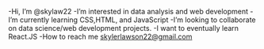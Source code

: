 -Hi, I’m @skylaw22
-I’m interested in data analysis and web development
-I’m currently learning CSS,HTML, and JavaScript
-I’m looking to collaborate on data science/web development projects.
-I want to eventually learn React.JS
-How to reach me skylerlawson22@gmail.com

<!---
skylaw22/skylaw22 is a ✨ special ✨ repository because its `README.md` (this file) appears on your GitHub profile.
You can click the Preview link to take a look at your changes.
--->
